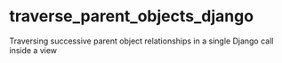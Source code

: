 traverse_parent_objects_django
==============================

Traversing successive parent object relationships in a single Django call inside a view
